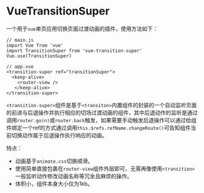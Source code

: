 # VueTransitionSuper

一个用于`vue`单页应用切换页面过渡动画的插件，使用方法如下：

```vue
// main.js
import Vue from 'vue'
import TransitionSuper from 'vue-transition-super'
Vue.use(TransitionSuper)

// app.vue
<transition-super ref="transitionSuper">
  <keep-alive>
    <router-view />
   </keep-alive>
</transition-super>
```

`<transition-super>`组件是基于`<transiton>`内置组件的封装的一个自动监听页面的前进与后退操作并执行相应的切场过渡动画的组件，其中后退动作的监听是通过调用`router.go(n)`或`router.back`触发，如果需要手动触发后退操作可以通过给组件绑定一个ref的方式通过调用`this.$refs.refName.changeRoute()`可告知组件当前切换动作属于后退操作执行响应的动画。

特点：

* 动画基于`animate.css`切换顺滑。
* 使用简单直接包裹在`router-view`组件外层即可，无需再像使用`<transition>`一般监听动作修改动画名称等冗余且麻烦的操作。
* 体积小，组件本身大小仅为1kb。

